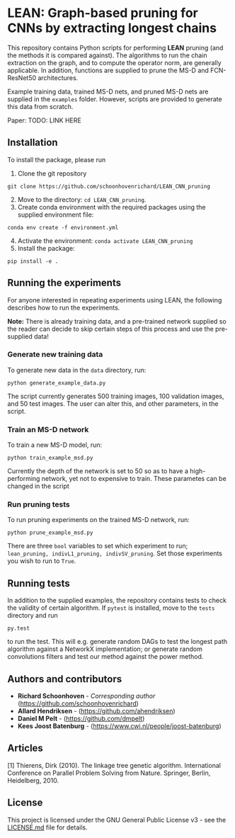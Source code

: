 # LEAN: Graph-based pruning for CNNs by extracting longest chains

This repository contains Python scripts for performing **LEAN** pruning (and the methods it is compared against). The algorithms to run the chain extraction on the graph, and to compute the operator norm, are generally applicable. In addition, functions are supplied to prune the MS-D and FCN-ResNet50 architectures.

Example training data, trained MS-D nets, and pruned MS-D nets are supplied in the `examples` folder. However, scripts are provided to generate this data from scratch.

Paper:
TODO: LINK HERE

## Installation
To install the package, please run

1. Clone the git repository
```
git clone https://github.com/schoonhovenrichard/LEAN_CNN_pruning
```
2. Move to the directory: `cd LEAN_CNN_pruning`.
3. Create conda environment with the required packages using the supplied environment file:
```
conda env create -f environment.yml
```
4. Activate the environment: `conda activate LEAN_CNN_pruning`
5. Install the package: 
```
pip install -e .
```

## Running the experiments
For anyone interested in repeating experiments using LEAN, the following describes how to run the experiments. 

**Note:** There is already training data, and a pre-trained network supplied so the reader can decide to skip certain steps of this process and use the pre-supplied data!

### Generate new training data
To generate new data in the `data` directory, run:
```
python generate_example_data.py
```

The script currently generates 500 training images, 100 validation images, and 50 test images. The user can alter this, and other parameters, in the script.

### Train an MS-D network
To train a new MS-D model, run:
```
python train_example_msd.py
```

Currently the depth of the network is set to 50 so as to have a high-performing network, yet not to expensive to train. These parametes can be changed in the script

### Run pruning tests
To run pruning experiments on the trained MS-D network, run:
```
python prune_example_msd.py
```

There are three `bool` variables to set which experiment to run; `lean_pruning, indivL1_pruning, indivSV_pruning`. Set those experiments you wish to run to `True`.

## Running tests
In addition to the supplied examples, the repository contains tests to check the validity of certain algorithm. If `pytest` is installed, move to the `tests` directory and run
```
py.test
```
to run the test. This will e.g. generate random DAGs to test the longest path algorithm against a NetworkX implementation; or generate random convolutions filters and test our method against the power method.

## Authors and contributors
* **Richard Schoonhoven** - *Corresponding author* (https://github.com/schoonhovenrichard)
* **Allard Hendriksen** - (https://github.com/ahendriksen)
* **Daniel M Pelt** - (https://github.com/dmpelt)
* **Kees Joost Batenburg** - (https://www.cwi.nl/people/joost-batenburg)

## Articles
<a id="1">[1]</a> 
Thierens, Dirk (2010).
The linkage tree genetic algorithm.
International Conference on Parallel Problem Solving from Nature. Springer, Berlin, Heidelberg, 2010.

## License

This project is licensed under the GNU General Public License v3 - see the [LICENSE.md](LICENSE.md) file for details.
